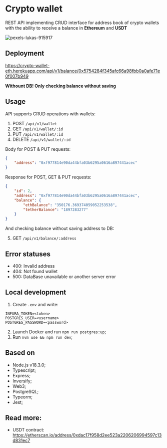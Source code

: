 # Crypto wallet
REST API implementing CRUD interface for address book of crypto wallets with the ability to receive a balance in **Ethereum** and **USDT**

![pexels-lukas-915917](https://user-images.githubusercontent.com/38041284/173495874-afdddcaf-6fbf-49cb-b78a-0b8e44aee69a.jpg)


## Deployment
https://crypto-wallet-eth.herokuapp.com/api/v1/balance/0x5754284f345afc66a98fbb0a0afe71e0f007b949

**Withount DB! Only checking balance without saving** 

## Usage
API supports CRUD operations with wallets:
1. POST `/api/v1/wallet`
2. GET `/api/v1/wallet/:id`
3. PUT `/api/v1/wallet/:id`
4. DELETE `/api/v1/wallet/:id`

Body for POST & PUT requests:
```json
{
    "address": "0xf977814e90da44bfa03b6295a0616a897441acec"
}
```
Response for POST, GET & PUT requests:
```json
{
    "id": 2,
    "address": "0xf977814e90da44bfa03b6295a0616a897441acec",
    "balance": {
        "ethBalance": "350176.369374059052253538",
        "tetherBalance": "1897283277"
    }
}
```

And checking balance without saving address to DB:

5. GET `/api/v1/balance/:address`

## Error statuses
* 400: Invalid address
* 404: Not found wallet
* 500: DataBase unavailable or another server error

## Local development
1. Create `.env` and write: 
```
INFURA_TOKEN=<token>
POSTGRES_USER=<username>
POSTGRES_PASSWORD=<password>
``` 
2. Launch Docker and run `npm run postgres:up`;
3. Run `nvm use && npm run dev`;

## Based on
* Node.js v18.3.0;
* Typescript;
* Express;
* Inversify;
* Web3;
* PostgreSQL;
* Typeorm;
* Jest;

## Read more:
* USDT contract:
https://etherscan.io/address/0xdac17f958d2ee523a2206206994597c13d831ec7
